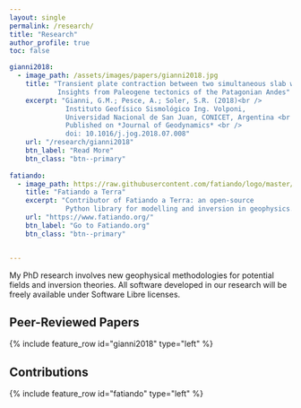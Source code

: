 ```yaml
---
layout: single
permalink: /research/
title: "Research"
author_profile: true
toc: false

gianni2018:
  - image_path: /assets/images/papers/gianni2018.jpg
    title: "Transient plate contraction between two simultaneous slab windows:
            Insights from Paleogene tectonics of the Patagonian Andes"
    excerpt: "Gianni, G.M.; Pesce, A.; Soler, S.R. (2018)<br />
              Instituto Geofísico Sismológico Ing. Volponi,
              Universidad Nacional de San Juan, CONICET, Argentina <br />
              Published on *Journal of Geodynamics* <br />
              doi: 10.1016/j.jog.2018.07.008"
    url: "/research/gianni2018"
    btn_label: "Read More"
    btn_class: "btn--primary"   
    
fatiando:
  - image_path: https://raw.githubusercontent.com/fatiando/logo/master/fatiando-logo.png
    title: "Fatiando a Terra"
    excerpt: "Contributor of Fatiando a Terra: an open-source
              Python library for modelling and inversion in geophysics."
    url: "https://www.fatiando.org/"
    btn_label: "Go to Fatiando.org"
    btn_class: "btn--primary"


---
```


My PhD research involves new geophysical methodologies for potential fields 
and inversion theories. All software developed in our research will be freely 
available under Software Libre licenses.

## Peer-Reviewed Papers

{% include feature_row id="gianni2018" type="left" %}

## Contributions

{% include feature_row id="fatiando" type="left" %}
